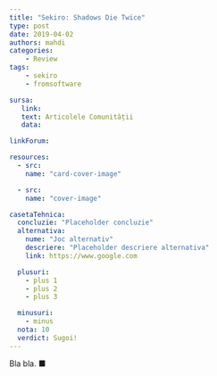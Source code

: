 ```yaml
---
title: "Sekiro: Shadows Die Twice"
type: post
date: 2019-04-02
authors: mahdi
categories:
    - Review
tags:
    - sekiro
    - fromsoftware

sursa:
   link:
   text: Articolele Comunității
   data:

linkForum:

resources:
  - src:
    name: "card-cover-image"

  - src:
    name: "cover-image"

casetaTehnica:
  concluzie: "Placeholder concluzie"
  alternativa:
    nume: "Joc alternativ"
    descriere: "Placeholder descriere alternativa"
    link: https://www.google.com

  plusuri:
    - plus 1
    - plus 2
    - plus 3

  minusuri:
    - minus
  nota: 10
  verdict: Sugoi!
---
```


Bla bla. ■
